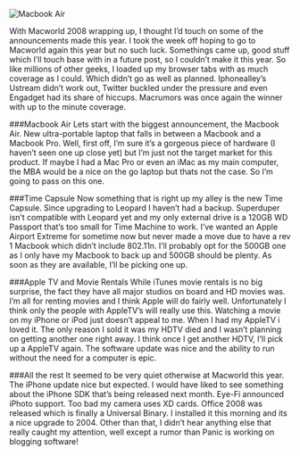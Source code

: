 ![Macbook Air](http://www.the8thsign.com/wp-content/uploads/2008/01/gallery-big-04.jpg)

With Macworld 2008 wrapping up, I thought I’d touch on some of the announcements made this year. I took the week off hoping to go to Macworld again this year but no such luck. Somethings came up, good stuff which I’ll touch base with in a future post, so I couldn’t make it this year. So like millions of other geeks, I loaded up my browser tabs with as much coverage as I could. Which didn’t go as well as planned. Iphonealley’s Ustream didn’t work out, Twitter buckled under the pressure and even Engadget had its share of hiccups. Macrumors was once again the winner with up to the minute coverage.

###Macbook Air
Lets start with the biggest announcement, the Macbook Air. New ultra-portable laptop that falls in between a Macbook and a Macbook Pro. Well, first off, I’m sure it’s a gorgeous piece of hardware (I haven’t seen one up close yet) but I’m just not the target market for this product. If maybe I had a Mac Pro or even an iMac as my main computer, the MBA would be a nice on the go laptop but thats not the case. So I’m going to pass on this one.

###Time Capsule
Now something that is right up my alley is the new Time Capsule. Since upgrading to Leopard I haven’t had a backup. Superduper isn’t compatible with Leopard yet and my only external drive is a 120GB WD Passport that’s too small for Time Machine to work. I’ve wanted an Apple Airport Extreme for sometime now but never made a move due to have a rev 1 Macbook which didn’t include 802.11n. I’ll probably opt for the 500GB one as I only have my Macbook to back up and 500GB should be plenty. As soon as they are available, I’ll be picking one up.

###Apple TV and Movie Rentals
While iTunes movie rentals is no big surprise, the fact they have all major studios on board and HD movies was. I’m all for renting movies and I think Apple will do fairly well. Unfortunately I think only the people with AppleTV’s will really use this. Watching a movie on my iPhone or iPod just doesn’t appeal to me. When I had my AppleTV i loved it. The only reason I sold it was my HDTV died and I wasn’t planning on getting another one right away. I think once I get another HDTV, I’ll pick up a AppleTV again. The software update was nice and the ability to run without the need for a computer is epic.

###All the rest
It seemed to be very quiet otherwise at Macworld this year. The iPhone update nice but expected. I would have liked to see something about the iPhone SDK that’s being released next month. Eye-Fi announced iPhoto support. Too bad my camera uses XD cards. Office 2008 was released which is finally a Universal Binary. I installed it this morning and its a nice upgrade to 2004. Other than that, I didn’t hear anything else that really caught my attention, well except a rumor than Panic is working on blogging software!